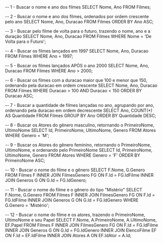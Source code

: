 -- 1 - Buscar o nome e ano dos filmes
SELECT Nome, Ano 
FROM Filmes;

-- 2 - Buscar o nome e ano dos filmes, ordenados por ordem crescente pelo ano
SELECT Nome, Ano, Duracao 
FROM Filmes
ORDER BY Ano ASC;

-- 3 - Buscar pelo filme de volta para o futuro, trazendo o nome, ano e a duração
SELECT Nome, Ano, Duracao 
FROM Filmes
WHERE Nome = 'De Volta para o Futuro';

-- 4 - Buscar os filmes lançados em 1997
SELECT Nome, Ano, Duracao 
FROM Filmes
WHERE Ano = 1997;

-- 5 - Buscar os filmes lançados APÓS o ano 2000
SELECT Nome, Ano, Duracao 
FROM Filmes
WHERE Ano > 2000;

-- 6 - Buscar os filmes com a duracao maior que 100 e menor que 150, ordenando pela duracao em ordem crescente
SELECT Nome, Ano, Duracao 
FROM Filmes
WHERE Duracao > 100 AND Duracao < 150
ORDER BY Duracao ASC;

-- 7 - Buscar a quantidade de filmes lançadas no ano, agrupando por ano, ordenando pela duracao em ordem decrescente
SELECT Ano, COUNT(*) AS Quantidade
FROM Filmes
GROUP BY Ano
ORDER BY Quantidade DESC;

-- 8 - Buscar os Atores do gênero masculino, retornando o PrimeiroNome, UltimoNome
SELECT Id, PrimeiroNome, UltimoNome, Genero
FROM Atores
WHERE Genero = 'M';

-- 9 - Buscar os Atores do gênero feminino, retornando o PrimeiroNome, UltimoNome, e ordenando pelo PrimeiroNome
SELECT Id, PrimeiroNome, UltimoNome, Genero
FROM Atores
WHERE Genero = 'F'
ORDER BY PrimeiroNome ASC;

-- 10 - Buscar o nome do filme e o gênero
SELECT F.Nome, G.Genero
FROM Filmes F
INNER JOIN FilmesGenero FG ON F.Id = FG.IdFilme
INNER JOIN Generos G ON G.Id = FG.IdGenero;

-- 11 - Buscar o nome do filme e o gênero do tipo "Mistério"
SELECT F.Nome, G.Genero
FROM Filmes F
INNER JOIN FilmesGenero FG ON F.Id = FG.IdFilme
INNER JOIN Generos G ON G.Id = FG.IdGenero
WHERE G.Genero = 'Mistério';

-- 12 - Buscar o nome do filme e os atores, trazendo o PrimeiroNome, UltimoNome e seu Papel
SELECT F.Nome, A.PrimeiroNome, A.UltimoNome, EF.Papel
FROM Filmes F
INNER JOIN FilmesGenero FG ON F.Id = FG.IdFilme
INNER JOIN Generos G ON G.Id = FG.IdGenero
INNER JOIN ElencoFilme EF ON F.Id = EF.IdFilme
INNER JOIN Atores A ON EF.IdAtor = A.Id;
